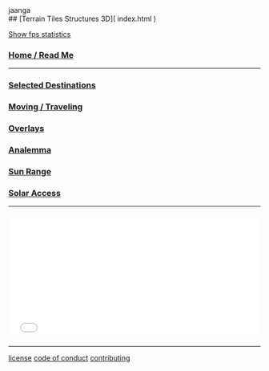 <p style=margin:0;padding:0; >jaanga</p>
## [Terrain Tiles Structures 3D]( index.html )


<a href="javascript:(function(){var script=document.createElement('script');script.onload=function(){var stats=new Stats();document.body.appendChild(stats.dom);requestAnimationFrame(function loop(){stats.update();requestAnimationFrame(loop)});};script.src='http://rawgit.com/mrdoob/stats.js/master/build/stats.min.js';document.head.appendChild(script);})()" title="Mr.doob's Stats.js / frames per second" >Show fps statistics</a>

### [Home / Read Me]( #menu.md )

***

### [Selected Destinations]( #menu-locations.md )
### [Moving / Traveling]( #menu-traveling.md )
### [Overlays]( #menu-overlays.md )
### [Analemma]( #menu-analemma.md )
### [Sun Range]( #menu-sun-range.md )
### [Solar Access]( #menu-solar-access.md )

***

<iframe id = "ifrDateTime" src = "mnu-analemma.html"  width = "100%" height = "250" frameBorder = "0" ></iframe>

***

[license]( #ftr-license.md )
[code of conduct]( #ftr-code-of-conduct.md )
[contributing]( #ftr-contributing.md )

